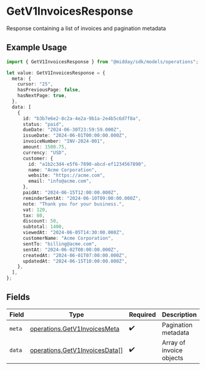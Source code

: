 # GetV1InvoicesResponse

Response containing a list of invoices and pagination metadata

## Example Usage

```typescript
import { GetV1InvoicesResponse } from "@midday/sdk/models/operations";

let value: GetV1InvoicesResponse = {
  meta: {
    cursor: "25",
    hasPreviousPage: false,
    hasNextPage: true,
  },
  data: [
    {
      id: "b3b7e6e2-8c2a-4e2a-9b1a-2e4b5c6d7f8a",
      status: "paid",
      dueDate: "2024-06-30T23:59:59.000Z",
      issueDate: "2024-06-01T00:00:00.000Z",
      invoiceNumber: "INV-2024-001",
      amount: 1500.75,
      currency: "USD",
      customer: {
        id: "a1b2c3d4-e5f6-7890-abcd-ef1234567890",
        name: "Acme Corporation",
        website: "https://acme.com",
        email: "info@acme.com",
      },
      paidAt: "2024-06-15T12:00:00.000Z",
      reminderSentAt: "2024-06-10T09:00:00.000Z",
      note: "Thank you for your business.",
      vat: 120,
      tax: 80,
      discount: 50,
      subtotal: 1400,
      viewedAt: "2024-06-05T14:30:00.000Z",
      customerName: "Acme Corporation",
      sentTo: "billing@acme.com",
      sentAt: "2024-06-02T08:00:00.000Z",
      createdAt: "2024-06-01T07:00:00.000Z",
      updatedAt: "2024-06-15T10:00:00.000Z",
    },
  ],
};
```

## Fields

| Field                                                                          | Type                                                                           | Required                                                                       | Description                                                                    |
| ------------------------------------------------------------------------------ | ------------------------------------------------------------------------------ | ------------------------------------------------------------------------------ | ------------------------------------------------------------------------------ |
| `meta`                                                                         | [operations.GetV1InvoicesMeta](../../models/operations/getv1invoicesmeta.md)   | :heavy_check_mark:                                                             | Pagination metadata                                                            |
| `data`                                                                         | [operations.GetV1InvoicesData](../../models/operations/getv1invoicesdata.md)[] | :heavy_check_mark:                                                             | Array of invoice objects                                                       |